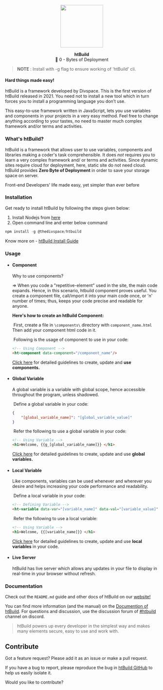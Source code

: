 <p align="center"><img src ="https://htbuild.thedivspace.com/assets/img/htbuild-logo%202.png" width="140" /></p>

<p align="center"><b>htBuild</b></br> 🚀 0 - Bytes of Deployment</p>

> **NOTE** : Install with -g flag to ensure working of 'htBuild' cli. 

#### Hard things made easy!

htBuild is a framework developed by Divspace. This is the first version of htBuild released in 2021. You need not to install a new tool which in turn forces you to install a programming language you don’t use. 

This easy-to-use framework written in JavaScript, lets you use variables and components in your projects in a very easy method. Feel free to change anything according to your tastes, no need to master much complex framework and/or terms and activities. 

### What's htBuild?

htBuild is a framework that allows user to use variables, components and libraries making a coder's task comprehensible. It does *not* requires you to learn a very complex framework and/ or terms and activities. Since dynamic sites require cloud for deployment, here, static site do not need cloud. htBuild provides **Zero Byte of Deployment** in order to save your storage space on server.

Front-end Developers' life made easy, yet simpler than ever before



### Installation

Get ready to install htBuild by following the steps given below:

1. Install Nodejs from [here](https://nodejs.org/en/download/)
2. Open command line and enter below command

```javascript
npm install -g @thedivspace/htbuild
```

Know more on -  [htBuild Install Guide](https://htbuild.thedivspace.com/docs/#/install)



### Usage

* #### Component 

  Why to use components? 

  => When you code a "repetitive-element" used in the site, the main code expands. Hence, in this scenario, htbuild component proves useful. You create a component file, call/import it into your main code once, or 'n' number of times; thus, keeps your code precise and readable for anyone.

  **Here's how to create an htBuild Component:**

  ​		First, create a file in  ``\components\`` directory with ``component_name.html``
  ​		Then add your component html code in it. 

  ​		Following is the usage of component to use in your code:

  ```html
  <!-- Using Component -->
  <ht-component data-component="/component_name"/>
  ```

  [Click here](https://htbuild.thedivspace.com/docs/#/components) for detailed guidelines to create, update and <b>use components.</b>

  

* #### Global Variable

  A global variable is a variable with global scope, hence accessible throughout the program, unless shadowed.

  ​	Define a global variable in your code:

  ```json
  {
      "[global_variable_name]": "[global_variable_value]"
  }
  ```

  ​	Refer the following to use a global variable in your code:

  ```html
  <!-- Using Variable -->
  <h1>Welcome, {{g_[global_variable_name]}} </h1>
  ```

  [Click here](https://htbuild.thedivspace.com/docs/#/gvariables) for detailed guidelines to create, update and use <b>global variables.</b>

  

* #### Local Variable 

  Like components, variables can be used whenever and wherever you desire and helps increasing your code performance and readability.

  ​	Define a local variable in your code:

  ```html
  <!-- Defining Variable -->
  <ht-variable data-var="[variable_name]" data-val="[variable_value]"/>
  ```

  ​	Refer the following to use a local variable:

  ```html
  <!-- Using Variable -->
  <h1>Welcome, {{[variable_name]}} </h1>
  ```

  [Click here](https://htbuild.thedivspace.com/docs/#/variables) for detailed guidelines to create, update and use <b>local variables</b> in your code.

  

* #### Live Server

  htBuild has live server which allows any updates in your file to display in real-time in your browser without refresh.



### Documentation

Check out the `README.md` guide and other docs of htBuild on our [website!](https://htbuild.thedivspace.com/)

You can find more information (and the manual) on the [Documention of htBuild](https://htbuild.thedivspace.com/docs/#/). For questions and discussion, use the discussion forum of [#htbuild](https://discord.gg/2ExYddrt2e) channel on discord.

> htBuild powers up every developer in the simplest way and makes many elements secure, easy to use and work with.



## Contribute

Got a feature request? Please add it as an issue or make a pull request.

If you have a bug to report, please reproduce the bug in [htBuild GitHub](https://github.com/thedivspace/htbuild) to help us easily isolate it.

Would you like to contribute? 

